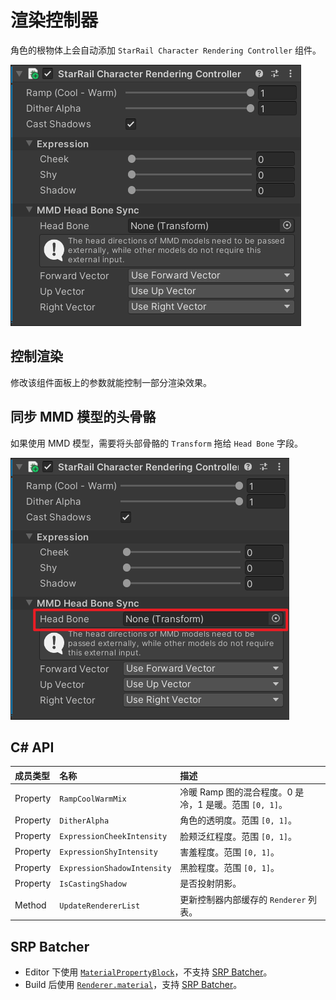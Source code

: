 # 渲染控制器

角色的根物体上会自动添加 `StarRail Character Rendering Controller` 组件。

![角色渲染控制器](../../assets/images/character-rendering-controller.png)

## 控制渲染

修改该组件面板上的参数就能控制一部分渲染效果。

## 同步 MMD 模型的头骨骼

如果使用 MMD 模型，需要将头部骨骼的 `Transform` 拖给 `Head Bone` 字段。

![同步头骨骼](../../assets/images/mmd-head-bone-sync.png)

## C# API

|成员类型|名称|描述|
|:-|:-|:-|
|Property|`RampCoolWarmMix`|冷暖 Ramp 图的混合程度。0 是冷，1 是暖。范围 `[0, 1]`。|
|Property|`DitherAlpha`|角色的透明度。范围 `[0, 1]`。|
|Property|`ExpressionCheekIntensity`|脸颊泛红程度。范围 `[0, 1]`。|
|Property|`ExpressionShyIntensity`|害羞程度。范围 `[0, 1]`。|
|Property|`ExpressionShadowIntensity`|黑脸程度。范围 `[0, 1]`。|
|Property|`IsCastingShadow`|是否投射阴影。|
|Method|`UpdateRendererList`|更新控制器内部缓存的 `Renderer` 列表。|

## SRP Batcher

- Editor 下使用 [`MaterialPropertyBlock`](https://docs.unity3d.com/ScriptReference/MaterialPropertyBlock.html)，不支持 [SRP Batcher](https://docs.unity3d.com/Manual/SRPBatcher.html)。
- Build 后使用 [`Renderer.material`](https://docs.unity3d.com/ScriptReference/Renderer-material.html)，支持 [SRP Batcher](https://docs.unity3d.com/Manual/SRPBatcher.html)。
